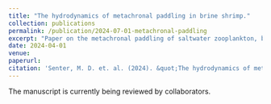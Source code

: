 ```yaml
---
title: "The hydrodynamics of metachronal paddling in brine shrimp."
collection: publications
permalink: /publication/2024-07-01-metachronal-paddling
excerpt: "Paper on the metachronal paddling of saltwater zooplankton, brine shrimp, using computational fluid dynamics"
date: 2024-04-01
venue: 
paperurl: 
citation: 'Senter, M. D. et. al. (2024). &quot;The hydrodynamics of metachronal paddling in brine shrimp.&quot; <i>TBD</i>. 1(3).'
---
```


The manuscript is currently being reviewed by collaborators.
